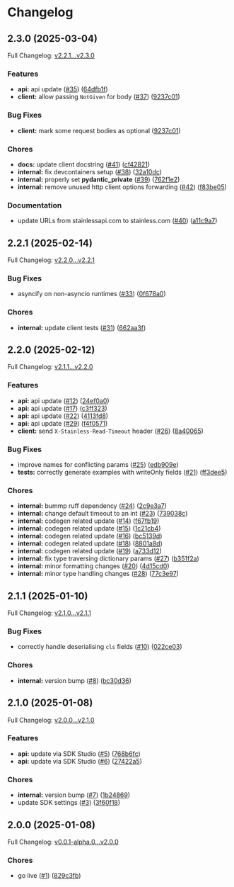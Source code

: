 # Changelog

## 2.3.0 (2025-03-04)

Full Changelog: [v2.2.1...v2.3.0](https://github.com/evrimai/python-client/compare/v2.2.1...v2.3.0)

### Features

* **api:** api update ([#35](https://github.com/evrimai/python-client/issues/35)) ([64dfb1f](https://github.com/evrimai/python-client/commit/64dfb1ff52376e845259ba48a028f4fba2d729a8))
* **client:** allow passing `NotGiven` for body ([#37](https://github.com/evrimai/python-client/issues/37)) ([9237c01](https://github.com/evrimai/python-client/commit/9237c0197cb4a55c8b23d5f418c53893ad7b1f3d))


### Bug Fixes

* **client:** mark some request bodies as optional ([9237c01](https://github.com/evrimai/python-client/commit/9237c0197cb4a55c8b23d5f418c53893ad7b1f3d))


### Chores

* **docs:** update client docstring ([#41](https://github.com/evrimai/python-client/issues/41)) ([cf42821](https://github.com/evrimai/python-client/commit/cf4282194d4f3690645e2e5b4237ed5efc440c69))
* **internal:** fix devcontainers setup ([#38](https://github.com/evrimai/python-client/issues/38)) ([32a10dc](https://github.com/evrimai/python-client/commit/32a10dc3ab18a7e9d74ab92707446b9dec4c847a))
* **internal:** properly set __pydantic_private__ ([#39](https://github.com/evrimai/python-client/issues/39)) ([762f1e2](https://github.com/evrimai/python-client/commit/762f1e26e38bd452043a7e35a3313e467e6c9e5b))
* **internal:** remove unused http client options forwarding ([#42](https://github.com/evrimai/python-client/issues/42)) ([f83be05](https://github.com/evrimai/python-client/commit/f83be0532ea982e95741d05633d11307332bc985))


### Documentation

* update URLs from stainlessapi.com to stainless.com ([#40](https://github.com/evrimai/python-client/issues/40)) ([a11c9a7](https://github.com/evrimai/python-client/commit/a11c9a7b194c26e350b74f375ae7504795a078a5))

## 2.2.1 (2025-02-14)

Full Changelog: [v2.2.0...v2.2.1](https://github.com/evrimai/python-client/compare/v2.2.0...v2.2.1)

### Bug Fixes

* asyncify on non-asyncio runtimes ([#33](https://github.com/evrimai/python-client/issues/33)) ([0f678a0](https://github.com/evrimai/python-client/commit/0f678a04c97b4f8b20cc0ff16e913df13271d468))


### Chores

* **internal:** update client tests ([#31](https://github.com/evrimai/python-client/issues/31)) ([662aa3f](https://github.com/evrimai/python-client/commit/662aa3fe8b98abb811f323efb6e08d8c039c93d7))

## 2.2.0 (2025-02-12)

Full Changelog: [v2.1.1...v2.2.0](https://github.com/evrimai/python-client/compare/v2.1.1...v2.2.0)

### Features

* **api:** api update ([#12](https://github.com/evrimai/python-client/issues/12)) ([24ef0a0](https://github.com/evrimai/python-client/commit/24ef0a091f8a0d459f3a530be720a05f69ae6001))
* **api:** api update ([#17](https://github.com/evrimai/python-client/issues/17)) ([c3ff323](https://github.com/evrimai/python-client/commit/c3ff3236d8668d1c99884fee1ab7f9fe727e1868))
* **api:** api update ([#22](https://github.com/evrimai/python-client/issues/22)) ([4113fd8](https://github.com/evrimai/python-client/commit/4113fd88272cb33c2145a705877ae9beddeeec25))
* **api:** api update ([#29](https://github.com/evrimai/python-client/issues/29)) ([f4f0571](https://github.com/evrimai/python-client/commit/f4f0571a214821dd6409ac7a876c64a99bdfe2db))
* **client:** send `X-Stainless-Read-Timeout` header ([#26](https://github.com/evrimai/python-client/issues/26)) ([8a40065](https://github.com/evrimai/python-client/commit/8a400654709e627ce4ef3d0d17a953f2bdc2e04b))


### Bug Fixes

* improve names for conflicting params ([#25](https://github.com/evrimai/python-client/issues/25)) ([edb909e](https://github.com/evrimai/python-client/commit/edb909e111568e81ac00d20a7c18f797e1a303bc))
* **tests:** correctly generate examples with writeOnly fields ([#21](https://github.com/evrimai/python-client/issues/21)) ([ff3dee5](https://github.com/evrimai/python-client/commit/ff3dee5c2e3a82a751437c52a0443bdedf6b9735))


### Chores

* **internal:** bummp ruff dependency ([#24](https://github.com/evrimai/python-client/issues/24)) ([2c9e3a7](https://github.com/evrimai/python-client/commit/2c9e3a73ecd12a00c33817917ecf6c9bddcfe32d))
* **internal:** change default timeout to an int ([#23](https://github.com/evrimai/python-client/issues/23)) ([739038c](https://github.com/evrimai/python-client/commit/739038cc61b63c6e4823d9ba3db3d0f4252f4d6d))
* **internal:** codegen related update ([#14](https://github.com/evrimai/python-client/issues/14)) ([f67fb19](https://github.com/evrimai/python-client/commit/f67fb1963737d3992fb655729fd9e2bad513a4e7))
* **internal:** codegen related update ([#15](https://github.com/evrimai/python-client/issues/15)) ([1c21cb4](https://github.com/evrimai/python-client/commit/1c21cb426aa089184cdd79bb5c1d949d8de39bae))
* **internal:** codegen related update ([#16](https://github.com/evrimai/python-client/issues/16)) ([bc5139d](https://github.com/evrimai/python-client/commit/bc5139da1e0ae996f9ee36d07735f739a400f4d5))
* **internal:** codegen related update ([#18](https://github.com/evrimai/python-client/issues/18)) ([8801a8d](https://github.com/evrimai/python-client/commit/8801a8d7bed8b234483b0c2144146467112fbb09))
* **internal:** codegen related update ([#19](https://github.com/evrimai/python-client/issues/19)) ([a733d12](https://github.com/evrimai/python-client/commit/a733d12fc61911da0e62d23c64cf3c638041cc6c))
* **internal:** fix type traversing dictionary params ([#27](https://github.com/evrimai/python-client/issues/27)) ([b351f2a](https://github.com/evrimai/python-client/commit/b351f2a7dd438677ab4426f82765dbcff09add0c))
* **internal:** minor formatting changes ([#20](https://github.com/evrimai/python-client/issues/20)) ([4d15cd0](https://github.com/evrimai/python-client/commit/4d15cd05b28a8d50b2897ddf770937f4e127fbb5))
* **internal:** minor type handling changes ([#28](https://github.com/evrimai/python-client/issues/28)) ([77c3e97](https://github.com/evrimai/python-client/commit/77c3e9716bc9373980e15b4f5993682b9f5cb813))

## 2.1.1 (2025-01-10)

Full Changelog: [v2.1.0...v2.1.1](https://github.com/evrimai/python-client/compare/v2.1.0...v2.1.1)

### Bug Fixes

* correctly handle deserialising `cls` fields ([#10](https://github.com/evrimai/python-client/issues/10)) ([022ce03](https://github.com/evrimai/python-client/commit/022ce03bbd753d947e8b0bb47216df124cfef0c7))


### Chores

* **internal:** version bump ([#8](https://github.com/evrimai/python-client/issues/8)) ([bc30d36](https://github.com/evrimai/python-client/commit/bc30d368e3a47f4516b0ee1ac5d6d5c9bf0d2747))

## 2.1.0 (2025-01-08)

Full Changelog: [v2.0.0...v2.1.0](https://github.com/evrimai/python-client/compare/v2.0.0...v2.1.0)

### Features

* **api:** update via SDK Studio ([#5](https://github.com/evrimai/python-client/issues/5)) ([768b6fc](https://github.com/evrimai/python-client/commit/768b6fcc9838b5d84b879d0e53663e4f145e729b))
* **api:** update via SDK Studio ([#6](https://github.com/evrimai/python-client/issues/6)) ([27422a5](https://github.com/evrimai/python-client/commit/27422a5b19c7f634b0879f04e35651e6dfd40634))


### Chores

* **internal:** version bump ([#7](https://github.com/evrimai/python-client/issues/7)) ([1b24869](https://github.com/evrimai/python-client/commit/1b24869a016eb23bae79059ecb897297ca551201))
* update SDK settings ([#3](https://github.com/evrimai/python-client/issues/3)) ([3f60f18](https://github.com/evrimai/python-client/commit/3f60f18c14aeaab599a758244796417427b52897))

## 2.0.0 (2025-01-08)

Full Changelog: [v0.0.1-alpha.0...v2.0.0](https://github.com/evrimai/python-client/compare/v0.0.1-alpha.0...v2.0.0)

### Chores

* go live ([#1](https://github.com/evrimai/python-client/issues/1)) ([829c3fb](https://github.com/evrimai/python-client/commit/829c3fb6a9f59d38cea2d0f27893ad30ef1c7938))
